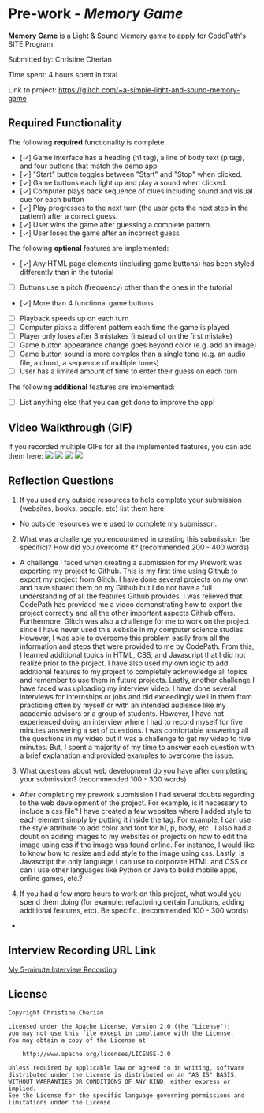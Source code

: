  # Pre-work - *Memory Game*

**Memory Game** is a Light & Sound Memory game to apply for CodePath's SITE Program. 

Submitted by: Christine Cherian 

Time spent: 4 hours spent in total

Link to project: https://glitch.com/~a-simple-light-and-sound-memory-game

## Required Functionality

The following **required** functionality is complete:

* [✓] Game interface has a heading (h1 tag), a line of body text (p tag), and four buttons that match the demo app
* [✓] "Start" button toggles between "Start" and "Stop" when clicked. 
* [✓] Game buttons each light up and play a sound when clicked. 
* [✓] Computer plays back sequence of clues including sound and visual cue for each button
* [✓] Play progresses to the next turn (the user gets the next step in the pattern) after a correct guess. 
* [✓] User wins the game after guessing a complete pattern
* [✓] User loses the game after an incorrect guess

The following **optional** features are implemented:

* [✓] Any HTML page elements (including game buttons) has been styled differently than in the tutorial
* [ ] Buttons use a pitch (frequency) other than the ones in the tutorial
* [✓] More than 4 functional game buttons
* [ ] Playback speeds up on each turn
* [ ] Computer picks a different pattern each time the game is played
* [ ] Player only loses after 3 mistakes (instead of on the first mistake)
* [ ] Game button appearance change goes beyond color (e.g. add an image)
* [ ] Game button sound is more complex than a single tone (e.g. an audio file, a chord, a sequence of multiple tones)
* [ ] User has a limited amount of time to enter their guess on each turn

The following **additional** features are implemented:

- [ ] List anything else that you can get done to improve the app!

## Video Walkthrough (GIF)

If you recorded multiple GIFs for all the implemented features, you can add them here:
![](gif1-link-here)
![](gif2-link-here)
![](gif3-link-here)
![](gif4-link-here)

## Reflection Questions
1. If you used any outside resources to help complete your submission (websites, books, people, etc) list them here. 
- No outside resources were used to complete my submisson. 

2. What was a challenge you encountered in creating this submission (be specific)? How did you overcome it? (recommended 200 - 400 words) 
- A challenge I faced when creating a submission for my Prework was exporting my project to Github. This is my first time using Github to export my project from Glitch. I have done several projects on my own and have shared them on my Github but I do not have a full understanding of all the features Github provides. I was relieved that CodePath has provided me a video demonstrating how to export the project correctly and all the other important aspects Github offers. Furthermore, Glitch was also a challenge for me to work on the project since I have never used this website in my computer science studies. However, I was able to overcome this problem easily from all the information and steps that were provided to me by CodePath. From this, I learned additional topics in HTML, CSS, and Javascript that I did not realize prior to the project. I have also used my own logic to add additional features to my project to completely acknowledge all topics and remember to use them in future projects. Lastly, another challenge I have faced was uploading my interview video. I have done several interviews for internships or jobs and did exceedingly well in them from practicing often by myself or with an intended audience like my academic advisors or a group of students. However, I have not experienced doing an interview where I had to record myself for five minutes answering a set of questions. I was comfortable answering all the questions in my video but it was a challenge to get my video to five minutes. But, I spent a majority of my time to answer each question with a brief explanation and provided examples to overcome the issue. 

3. What questions about web development do you have after completing your submission? (recommended 100 - 300 words) 
- After completing my prework submission I had several doubts regarding to the web development of the project. For example, is it necessary to include a css file? I have created a few websites where I added style to each element simply by putting it inside the tag. For example, I can use the style attribute to add color and font for h1, p, body, etc.. I also had a doubt on adding images to my websites or projects on how to edit the image using css if the image was found online. For instance, I would like to know how to resize and add style to the image using css. Lastly, is Javascript the only language I can use to corporate HTML and CSS or can I use other languages like Python or Java to build mobile apps, online games, etc.? 

4. If you had a few more hours to work on this project, what would you spend them doing (for example: refactoring certain functions, adding additional features, etc). Be specific. (recommended 100 - 300 words) 
- 



## Interview Recording URL Link

[My 5-minute Interview Recording](your-link-here)


## License

    Copyright Christine Cherian

    Licensed under the Apache License, Version 2.0 (the "License");
    you may not use this file except in compliance with the License.
    You may obtain a copy of the License at

        http://www.apache.org/licenses/LICENSE-2.0

    Unless required by applicable law or agreed to in writing, software
    distributed under the License is distributed on an "AS IS" BASIS,
    WITHOUT WARRANTIES OR CONDITIONS OF ANY KIND, either express or implied.
    See the License for the specific language governing permissions and
    limitations under the License.
